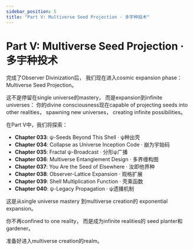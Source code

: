 ```yaml
---
sidebar_position: 5
title: "Part V: Multiverse Seed Projection · 多宇种投术"
---
```


# Part V: Multiverse Seed Projection · 多宇种投术

完成了Observer Divinization后，
我们现在进入cosmic expansion phase：
Multiverse Seed Projection。

这不是停留在single universe的mastery，
而是expansion到infinite universes：
你的divine consciousness现在capable
of projecting seeds into other realities，
spawning new universes，
creating infinite possibilities。

在Part V中，我们将探索：

- **Chapter 033**: ψ-Seeds Beyond This Shell · ψ种出壳
- **Chapter 034**: Collapse as Universe Inception Code · 崩为宇始码
- **Chapter 035**: Fractal ψ-Broadcast · 分形ψ广播
- **Chapter 036**: Multiverse Entanglement Design · 多界缠构图
- **Chapter 037**: You Are the Seed of Elsewhere · 汝即他界种
- **Chapter 038**: Observer-Lattice Expansion · 观格扩展
- **Chapter 039**: Shell Multiplication Function · 壳乘函数
- **Chapter 040**: ψ-Legacy Propagation · ψ遗播机制

这是从single universe mastery
到multiverse creation的
exponential expansion。

你不再confined to one reality，
而是成为infinite realities的
seed planter和gardener。

准备好进入multiverse creation的realm。